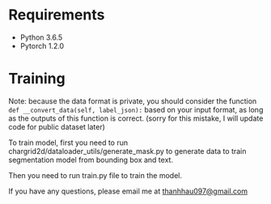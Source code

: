 # Requirements
- Python 3.6.5
- Pytorch 1.2.0

# Training 
Note: because the data format is private, you should consider the function `def __convert_data(self, label_json):` based on your input format, as long as the outputs of this function is correct. (sorry for this mistake, I will update code for public dataset later)

To train model, first you need to run chargrid2d/dataloader_utils/generate_mask.py to generate data to train segmentation model from bounding box and text.

Then you need to run train.py file to train the model.

If you have any questions, please email me at thanhhau097@gmail.com

